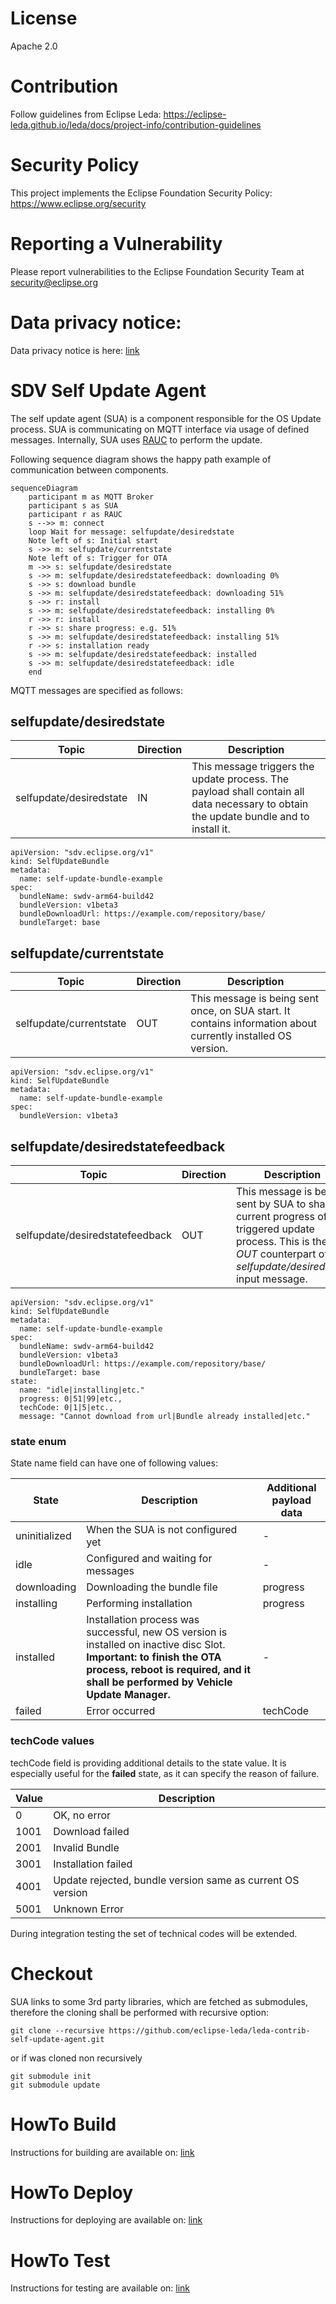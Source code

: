 # License
Apache 2.0

# Contribution
Follow guidelines from Eclipse Leda: https://eclipse-leda.github.io/leda/docs/project-info/contribution-guidelines

# Security Policy
This project implements the Eclipse Foundation Security Policy: https://www.eclipse.org/security

# Reporting a Vulnerability
Please report vulnerabilities to the Eclipse Foundation Security Team at security@eclipse.org

# Data privacy notice:
Data privacy notice is here: [link](docs/data-privacy-notice.md)

# SDV Self Update Agent
The self update agent (SUA) is a component responsible for the OS Update process. 
SUA is communicating on MQTT interface via usage of defined messages. Internally, SUA uses [RAUC](https://rauc.io/) to perform the update. 

Following sequence diagram shows the happy path example of communication between components. 

```mermaid
sequenceDiagram
    participant m as MQTT Broker 
    participant s as SUA
    participant r as RAUC
    s -->> m: connect
    loop Wait for message: selfupdate/desiredstate
    Note left of s: Initial start
    s ->> m: selfupdate/currentstate
    Note left of s: Trigger for OTA
    m ->> s: selfupdate/desiredstate
    s ->> m: selfupdate/desiredstatefeedback: downloading 0%
    s ->> s: download bundle
    s ->> m: selfupdate/desiredstatefeedback: downloading 51%
    s ->> r: install
    s ->> m: selfupdate/desiredstatefeedback: installing 0%
    r ->> r: install
    r ->> s: share progress: e.g. 51%
    s ->> m: selfupdate/desiredstatefeedback: installing 51%
    r ->> s: installation ready
    s ->> m: selfupdate/desiredstatefeedback: installed 
    s ->> m: selfupdate/desiredstatefeedback: idle 
    end
```
MQTT messages are specified as follows:

## selfupdate/desiredstate
| Topic | Direction | Description |
|-------|  -------- | ----------- |
| selfupdate/desiredstate | IN | This message triggers the update process. The payload shall contain all data necessary to obtain the update bundle and to install it. |
```
apiVersion: "sdv.eclipse.org/v1"
kind: SelfUpdateBundle
metadata:
  name: self-update-bundle-example
spec:
  bundleName: swdv-arm64-build42
  bundleVersion: v1beta3
  bundleDownloadUrl: https://example.com/repository/base/
  bundleTarget: base
```

## selfupdate/currentstate
| Topic| Direction | Description |
|------|  -------- | ----------- |
| selfupdate/currentstate | OUT | This message is being sent once, on SUA start. It contains information about currently installed OS version.
```
apiVersion: "sdv.eclipse.org/v1"
kind: SelfUpdateBundle
metadata:
  name: self-update-bundle-example
spec:
  bundleVersion: v1beta3
```

## selfupdate/desiredstatefeedback
| Topic| Direction | Description |
|------|  -------- | ----------- |
| selfupdate/desiredstatefeedback | OUT | This message is being sent by SUA to share current progress of triggered update process. This is the *OUT* counterpart of *selfupdate/desiredstate* input message. 
```
apiVersion: "sdv.eclipse.org/v1"
kind: SelfUpdateBundle
metadata:
  name: self-update-bundle-example
spec:
  bundleName: swdv-arm64-build42
  bundleVersion: v1beta3
  bundleDownloadUrl: https://example.com/repository/base/
  bundleTarget: base
state:
  name: "idle|installing|etc."
  progress: 0|51|99|etc., 
  techCode: 0|1|5|etc.,  
  message: "Cannot download from url|Bundle already installed|etc." 
```

### state enum

State name field can have one of following values:

| State | Description | Additional payload data | 
|  ---------- |  ---------- | ---------- |
| uninitialized | When the SUA is not configured yet | - |
| idle |  Configured and waiting for messages | - |
| downloading | Downloading the bundle file  | progress |
| installing | Performing installation   | progress |
| installed |  Installation process was successful, new OS version is installed on inactive disc Slot. **Important: to finish the OTA process, reboot is required, and it shall be performed by Vehicle Update Manager.** |  - |
| failed | Error occurred  | techCode |

### techCode values
techCode field is providing additional details to the state value. It is especially useful for the **failed** state, as it can specify the reason of failure. 

| Value | Description |
|  ---- |  ---------- | 
| 0 | OK, no error|
| 1001 |  Download failed |
| 2001 |  Invalid Bundle|
| 3001 |  Installation failed |
| 4001 |  Update rejected, bundle version same as current OS version |
| 5001 |  Unknown Error |

During integration testing the set of technical codes will be extended.

# Checkout
SUA links to some 3rd party libraries, which are fetched as submodules, therefore the cloning shall be performed with recursive option:

```
git clone --recursive https://github.com/eclipse-leda/leda-contrib-self-update-agent.git
```
or if was cloned non recursively
```
git submodule init
git submodule update
```

# HowTo Build
Instructions for building are available on: [link](docs/building/README.md)

# HowTo Deploy
Instructions for deploying are available on: [link](docs/deploying/README.md)

# HowTo Test
Instructions for testing are available on: [link](docs/testing/README.md)





